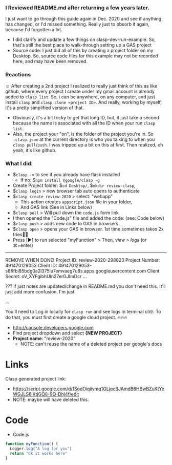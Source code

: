 ### I Reviewed README.md after returning a few years later.
I just want to go through this guide again in Dec. 2020 and see if anything has changed, or I'd missed something. Really just to obsorb it again, because I'd forgotten a lot.
- I did clarify and update a few things on clasp-dev-run-example. So, that's still the best place to walk-through setting up a GAS project
- Source code: I just did all of this by creating a project folder on my Desktop. So, source code files for this example may not be recorded here, and may have been removed.

### Reactions
☺️ After creating a 2nd project I realized to really just think of this as like github, where every project I create under my gmail account is already added to `clasp list`. So, i can be anywhere, on any computer, and just install `clasp` and `clasp clone <project ID>`. And really, working by myself, it's a pretty simplified version of that.
- Obviously, it's a bit tricky to get that long ID, but, it just take a second because the name is associated with all the ID when your run `clasp list`.
- Also, the project your "on", is the folder of the project you're in. So `.clasp.json` at the current directory is who you talking to when you `clasp pull`/`push`. I was tripped up a bit on this at first. Then realized, oh yeah, it's like github.


### What I did:
- $`clasp -v` to see if you already have flask installed
  - If no: $`npm install @google/clasp -g`
- Create Project folder: $`cd Desktop/`, $`mkdir review-clasp`,
- $`clasp login` > new browser tab auto opens to authenticate
- $`clasp create review-2020` > select: "webapp"
  - This action creates `appscript.json` file in your folder,
  - And GAS link (See in Links below)
- $`clasp pull` > Will pull down the `code.js` form link
- I then opened the "Code.js" file and added the code: (see: Code below)
- $`clasp push` > adds new code to GAS in browsers.
- $`clasp open` > opens your GAS in browser. 1st time sometimes takes 2x tries🤷‍♂️
- Press [▶️] to run selected "myFunction" > Then, *view* > *logs* (or ⌘+enter)

----
REMOVE WHEN DONE!
Project ID: review-2020-298823
Project Number: 491470129053
Client ID: 491470129053-s8flfbi85bdg0a2l375lu7emvaeg7u8s.apps.googleusercontent.com
Client Secret: oV_XYFgibhUln27erGJImDcr
...

??? if just notes are updated/change in README.md you don't need this. It'll just add more confusion.
I'm just


...




You'll need to Log in locally for `clasp run` and see logs in terminal cli🤓. To do that, you must first create a google cloud project.
🔥🔥🔥
- http://console.developers.google.com
- Find project dropdown and select **{NEW PROJECT}**
- **Project name**: "review-2020"
  * NOTE: can't reuse the name of a deleted project per google's docs


# Links

Clasp generated project link:
- https://script.google.com/d/1SodOiqiiymq1OLjqcBJAmdB6HBwBZuKtYeWGJLS6lKtjGQ8-9Q-Dhj4f/edit
- NOTE: maybe will have deleted this.

# Code

- Code.js
```javascript
function myFunction() {
  Logger.log("A log for you")
  return "Ok it works here"
}
```

